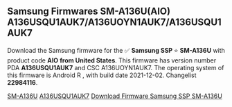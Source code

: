 <h2>Samsung Firmwares SM-A136U(AIO) A136USQU1AUK7/A136UOYN1AUK7/A136USQU1AUK7</h2>
Download the Samsung firmware for the ✅ <strong>Samsung SSP </strong> ⭐ <strong>SM-A136U</strong> with product code <strong>AIO</strong> <strong> from United States</strong>. This firmware has version number PDA <strong>A136USQU1AUK7</strong> and CSC A136UOYN1AUK7. The operating system of this firmware is Android R , with build date 2021-12-02. Changelist <strong>22984116</strong>.


[SM-A136U](https://samfirm.shop/samsung/model/SM-A136U)
[A136USQU1AUK7](https://samfirm.shop/samsung/pda/A136USQU1AUK7)
[Download Firmware Samsung SSP SM-A136U](https://samfirm.shop/samsung/firmware/480128)
